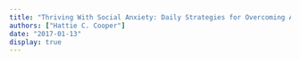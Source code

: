 ```yaml
---
title: "Thriving With Social Anxiety: Daily Strategies for Overcoming Anxiety and Building Self-Confidence"
authors: ["Hattie C. Cooper"]
date: "2017-01-13"
display: true
---
```


<!-- Your comments or review here -->
